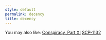 ```yaml
---
style: default
permalink: decency
title: decency
---
```

You may also like:
[Conspiracy, Part XI](http://scp-wiki.net/conspiracy-part-xi)
[SCP-1132](http://scp-wiki.net/scp-1132)